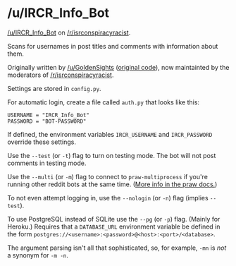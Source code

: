 /u/IRCR_Info_Bot
================

[/u/IRCR_Info_Bot](http://www.reddit.com/user/IRCR_Info_Bot) on [/r/isrconspiracyracist](http://www.reddit.com/r/isrconspiracyracist).

Scans for usernames in post titles and comments with information about them.

Originally written by [/u/GoldenSights](http://www.reddit.com/user/GoldenSights) ([original code](https://github.com/voussoir/reddit/blob/master/TitleNames/titlenames.py)), now maintainted by the moderators of [/r/isrconspiracyracist](http://www.reddit.com/r/isrconspiracyracist).

Settings are stored in `config.py`.

For automatic login, create a file called `auth.py` that looks like this:

    USERNAME = "IRCR_Info_Bot"
    PASSWORD = "BOT-PASSWORD"

If defined, the environment variables `IRCR_USERNAME` and `IRCR_PASSWORD` override these settings.

Use the `--test` (or `-t`) flag to turn on testing mode. The bot will not post comments in testing mode.

Use the `--multi` (or `-m`) flag to connect to `praw-multiprocess` if you're running other reddit bots at the same time. ([More info in the praw docs.](http://praw.readthedocs.org/en/latest/pages/multiprocess.html))

To not even attempt logging in, use the `--nologin` (or `-n`) flag (implies `--test`).

To use PostgreSQL instead of SQLite use the `--pg` (or `-p`) flag. (Mainly for Heroku.) Requires that a `DATABASE_URL` environment variable be defined in the form `postgres://<username>:<password>@<host>:<port>/<database>`.

The argument parsing isn't all that sophisticated, so, for example, `-mn` is *not* a synonym for `-m -n`.

